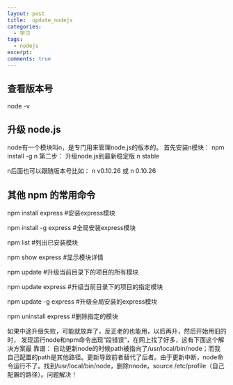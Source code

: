 ```yaml
---
layout: post
title:  update_nodejs
categories: 
  - 学习
tags:
  - nodejs
excerpt: 
comments: true
---
```


## 查看版本号

node -v

## 升级 node.js
node有一个模块叫n，是专门用来管理node.js的版本的。
首先安装n模块：
npm install -g n
第二步：
升级node.js到最新稳定版
n stable

n后面也可以跟随版本号比如：
n v0.10.26
或
n 0.10.26

## 其他 npm 的常用命令

npm install express #安装express模块

npm install -g express #全局安装express模块

npm list #列出已安装模块

npm show express #显示模块详情

npm update #升级当前目录下的项目的所有模块

npm update express #升级当前目录下的项目的指定模块

npm update -g express #升级全局安装的express模块

npm uninstall express #删除指定的模块

如果中途升级失败，可能就放弃了，反正老的也能用，以后再升，然后开始用旧的时，
发现运行node和npm命令出现“段错误”，在网上找了好多，这有下面这个解决方案最
靠谱：
自动更新node的时候path被指向了/usr/local/bin/node；而我自己配置的path是其他路径。更新导致前者替代了后者。由于更新中断，node命令运行不了。找到/usr/local/bin/node，删除nnode，source /etc/profile（自己配置的路径）。问题解决！
